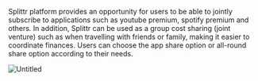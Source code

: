 <p>Splittr platform provides an opportunity for users to be able to jointly subscribe to applications such as youtube premium, spotify premium and others. In addition, Splittr can be used as a group cost sharing (joint venture) such as when travelling with friends or family, making it easier to coordinate finances. Users can choose the app share option or all-round share option according to their needs.</p>

![Untitled](https://github.com/user-attachments/assets/5e4565f1-1b28-4607-9b1e-fbd3b112710f)
